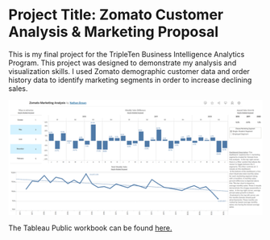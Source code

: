 ﻿# Project Title: Zomato Customer Analysis & Marketing Proposal

This is my final project for the TripleTen Business Intelligence Analytics Program. This project was designed to demonstrate my analysis and visualization skills. I used Zomato demographic customer data and order history data to identify marketing segments in order to increase declining sales.

[<img src="https://github.com/nbrown5071/Data_projects_TripleTen/blob/main/Final_Project/Zomato%20Marketing%20Segment%20Dashboard.png" alt="Zomato Marketing Analysis Dashboard">](https://public.tableau.com/views/zomato_17372380991730/MarketingDashboard?:language=en-US&:sid=&:redirect=auth&:display_count=n&:origin=viz_share_link)


The Tableau Public workbook can be found <a href='https://public.tableau.com/views/zomato_17372380991730/MarketingDashboard?:language=en-US&:sid=&:redirect=auth&:display_count=n&:origin=viz_share_link'><u>here</u>.</a>

